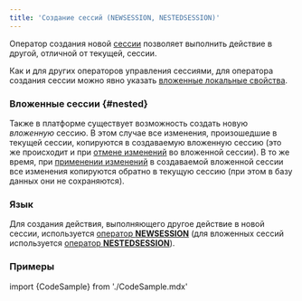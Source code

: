 ```yaml
---
title: 'Создание сессий (NEWSESSION, NESTEDSESSION)'
---
```


Оператор создания новой [сессии](Change_sessions.md) позволяет выполнить действие в другой, отличной от текущей, сессии. 

Как и для других операторов управления сессиями, для оператора создания сессии можно явно указать [вложенные локальные свойства](Session_management.md#nested).

### Вложенные сессии {#nested}

Также в платформе существует возможность создать новую *вложенную* сессию. В этом случае все изменения, произошедшие в текущей сессии, копируются в создаваемую вложенную сессию (это же происходит и при [отмене изменений](Cancel_changes_CANCEL_.md) во вложенной сессии). В то же время, при [применении изменений](Apply_changes_APPLY_.md) в создаваемой вложенной сессии все изменения копируются обратно в текущую сессию (при этом в базу данных они не сохраняются). 

### Язык

Для создания действия, выполняющего другое действие в новой сессии, используется [оператор **NEWSESSION**](NEWSESSION_operator.md) (для вложенных сессий используется [оператор **NESTEDSESSION**](NESTEDSESSION_operator.md)).

### Примеры

import {CodeSample} from './CodeSample.mdx'

<CodeSample url="https://ru-documentation.lsfusion.org/sample?file=ActionSample&block=newsession"/>


<CodeSample url="https://ru-documentation.lsfusion.org/sample?file=ActionSample&block=nestedsession"/>
